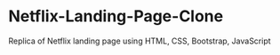 # Netflix-Landing-Page-Clone
Replica of Netflix landing page using HTML, CSS, Bootstrap, JavaScript
